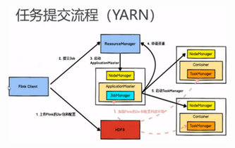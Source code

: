 ![image-20211205231235072](MarkDownImages/017-Flink理论-运行时架构（三）yarn上作业提交流程.assets/image-20211205231235072.png)
